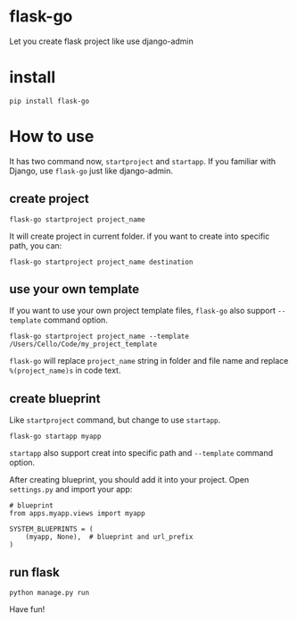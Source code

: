 # flask-go
Let you create flask project like use django-admin


# install

	pip install flask-go


# How to use
It has two command now, `startproject` and `startapp`.
If you familiar with Django, use `flask-go` just like django-admin.

## create project

	flask-go startproject project_name

It will create project in current folder.
if you want to create into specific path, you can:

	flask-go startproject project_name destination

## use your own template
If you want to use your own project template files, `flask-go` also support `--template` command option.

	flask-go startproject project_name --template /Users/Cello/Code/my_project_template

`flask-go` will replace `project_name` string in folder and file name and replace `%(project_name)s` in code text.

## create blueprint
Like `startproject` command, but change to use `startapp`.

	flask-go startapp myapp

`startapp` also support creat into specific path and `--template` command option.

After creating blueprint, you should add it into your project.
Open `settings.py` and import your app:

```
# blueprint
from apps.myapp.views import myapp

SYSTEM_BLUEPRINTS = (
    (myapp, None),	# blueprint and url_prefix
)
```

## run flask

	python manage.py run

Have fun!